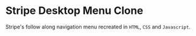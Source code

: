 # Stripe Desktop Menu Clone

Stripe's follow along navigation menu recreated in `HTML`, `CSS` and `Javascript`.
